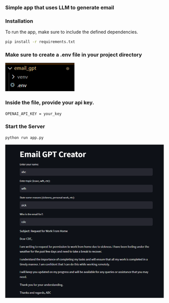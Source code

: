 ### Simple app that uses LLM to generate email

### Installation

To run the app, make sure to include the defined dependencies.
```bash
pip install -r requirements.txt
```

### Make sure to create a .env file in your project directory
<img src = "./folder_structure.png">

### Inside the file, provide your api key.
```bash
OPENAI_API_KEY = your_key
```
### Start the Server
```bash
python run app.py
```
<img src = "./app.png">
